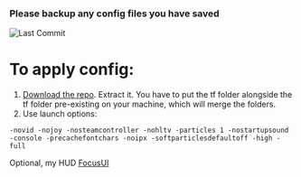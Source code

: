 ### Please backup any config files you have saved

![Last Commit](https://img.shields.io/github/last-commit/MrGrappleMan/tf2-cfg?style=for-the-badge)

# To apply config:
1. [Download the repo](https://github.com/MrGrappleMan/tf2-cfg/archive/refs/heads/main.zip). Extract it. You have to put the tf folder alongside the tf folder pre-existing on your machine, which will merge the folders.
2. Use launch options:
```
-novid -nojoy -nosteamcontroller -nohltv -particles 1 -nostartupsound -console -precachefontchars -noipx -softparticlesdefaultoff -high -full
```
Optional, my HUD [FocusUI](https://toonhud.com/user/mrgrapplemann/theme/M54UMDUK/)
